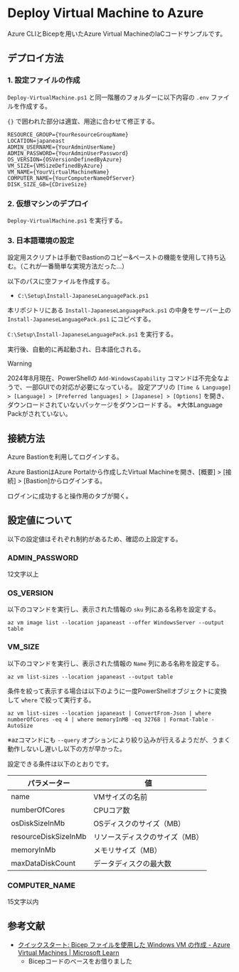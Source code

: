 # Deploy Virtual Machine to Azure

Azure CLIとBicepを用いたAzure Virtual MachineのIaCコードサンプルです。

## デプロイ方法

### 1. 設定ファイルの作成

`Deploy-VirtualMachine.ps1` と同一階層のフォルダーに以下内容の `.env` ファイルを作成する。

`{}` で囲われた部分は適宜、用途に合わせて修正する。

```.env
RESOURCE_GROUP={YourResourceGroupName}
LOCATION=japaneast
ADMIN_USERNAME={YourAdminUserName}
ADMIN_PASSWORD={YourAdminUserPassword}
OS_VERSION={OSVersionDefinedByAzure}
VM_SIZE={VMSizeDefinedByAzure}
VM_NAME={YourVirtualMachineName}
COMPUTER_NAME={YourComputerNameOfServer}
DISK_SIZE_GB={CDriveSize}
```

### 2. 仮想マシンのデプロイ

`Deploy-VirtualMachine.ps1` を実行する。

### 3. 日本語環境の設定

設定用スクリプトは手動でBastionのコピー&ペーストの機能を使用して持ち込む。（これが一番簡単な実現方法だった...）

以下のパスに空ファイルを作成する。

- `C:\Setup\Install-JapaneseLanguagePack.ps1`

本リポジトリにある `Install-JapaneseLanguagePack.ps1` の中身をサーバー上の `Install-JapaneseLanguagePack.ps1` にコピペする。

`C:\Setup\Install-JapaneseLanguagePack.ps1` を実行する。

実行後、自動的に再起動され、日本語化される。

> [!WARNING]
> 2024年8月現在、PowerShellの `Add-WindowsCapability` コマンドは不完全なようで、一部GUIでの対応が必要になっている。
> 設定アプリの `[Time & Language] > [Language] > [Preferred languages] > [Japanese] > [Options]` を開き、ダウンロードされていないパッケージをダウンロードする。
> ※大体Language Packがされていない。

## 接続方法

Azure Bastionを利用してログインする。

Azure BastionはAzure Portalから作成したVirtual Machineを開き、[概要] > [接続] > [Bastion]からログインする。

ログインに成功すると操作用のタブが開く。

## 設定値について

以下の設定値はそれぞれ制約があるため、確認の上設定する。

### ADMIN_PASSWORD

12文字以上

### OS_VERSION

以下のコマンドを実行し、表示された情報の `sku` 列にある名称を設定する。

```pwsh
az vm image list --location japaneast --offer WindowsServer --output table
```

### VM_SIZE

以下のコマンドを実行し、表示された情報の `Name` 列にある名称を設定する。

```pwsh
az vm list-sizes --location japaneast --output table
```

条件を絞って表示する場合は以下のように一度PowerShellオブジェクトに変換して `where` で絞って実行する。

```pwsh
az vm list-sizes --location japaneast | ConvertFrom-Json | where numberOfCores -eq 4 | where memoryInMB -eq 32768 | Format-Table -AutoSize
```

※azコマンドにも `--query` オプションにより絞り込みが行えるようだが、うまく動作しないし遅いし以下の方が早かった。

設定できる条件は以下のとおりです。

|パラメーター|値|
|--|--|
|name|VMサイズの名前|
|numberOfCores|CPUコア数|
|osDiskSizeInMb|OSディスクのサイズ（MB）|
|resourceDiskSizeInMb|リソースディスクのサイズ（MB）|
|memoryInMb|メモリサイズ（MB）|
|maxDataDiskCount|データディスクの最大数|

### COMPUTER_NAME

15文字以内

## 参考文献

- [クイックスタート: Bicep ファイルを使用した Windows VM の作成 - Azure Virtual Machines | Microsoft Learn](https://learn.microsoft.com/ja-jp/azure/virtual-machines/windows/quick-create-bicep?tabs=CLI)
  - Bicepコードのベースをお借りました
